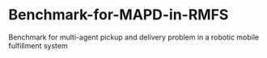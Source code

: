# Benchmark-for-MAPD-in-RMFS
Benchmark for multi-agent pickup and delivery problem in a robotic mobile fulfillment system
